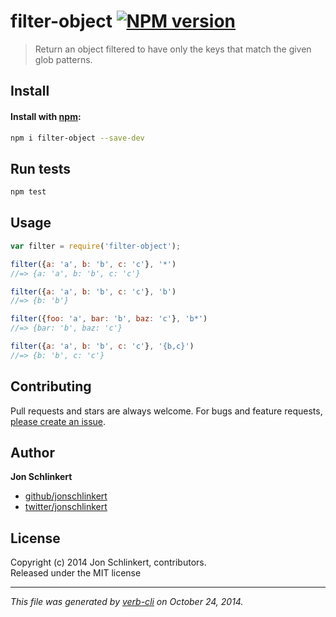 # filter-object [![NPM version](https://badge.fury.io/js/filter-object.svg)](http://badge.fury.io/js/filter-object)

> Return an object filtered to have only the keys that match the given glob patterns.

## Install
#### Install with [npm](npmjs.org):

```bash
npm i filter-object --save-dev
```

## Run tests

```bash
npm test
```

## Usage

```js
var filter = require('filter-object');

filter({a: 'a', b: 'b', c: 'c'}, '*')
//=> {a: 'a', b: 'b', c: 'c'}

filter({a: 'a', b: 'b', c: 'c'}, 'b')
//=> {b: 'b'}

filter({foo: 'a', bar: 'b', baz: 'c'}, 'b*')
//=> {bar: 'b', baz: 'c'}

filter({a: 'a', b: 'b', c: 'c'}, '{b,c}')
//=> {b: 'b', c: 'c'}
```

## Contributing
Pull requests and stars are always welcome. For bugs and feature requests, [please create an issue][issues].

## Author

**Jon Schlinkert**
 
+ [github/jonschlinkert](https://github.com/jonschlinkert)
+ [twitter/jonschlinkert](http://twitter.com/jonschlinkert) 

## License
Copyright (c) 2014 Jon Schlinkert, contributors.  
Released under the MIT license

***

_This file was generated by [verb-cli](https://github.com/assemble/verb-cli) on October 24, 2014._

[issues]: https://github.com/jonschlinkert/filter-keys/issues
